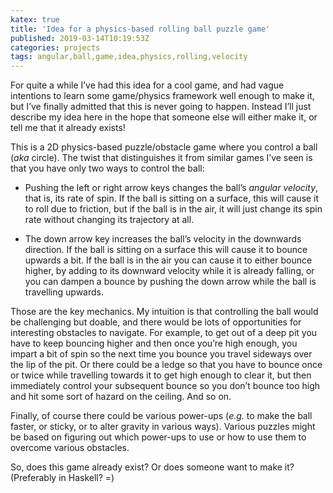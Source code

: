 ```yaml
---
katex: true
title: 'Idea for a physics-based rolling ball puzzle game'
published: 2019-03-14T10:19:53Z
categories: projects
tags: angular,ball,game,idea,physics,rolling,velocity
---
```


<p>For quite a while I’ve had this idea for a cool game, and had vague intentions to learn some game/physics framework well enough to make it, but I’ve finally admitted that this is never going to happen. Instead I’ll just describe my idea here in the hope that someone else will either make it, or tell me that it already exists!</p>
<p>This is a 2D physics-based puzzle/obstacle game where you control a ball (<em>aka</em> circle). The twist that distinguishes it from similar games I’ve seen is that you have only two ways to control the ball:</p>
<ul>
<li><p>Pushing the left or right arrow keys changes the ball’s <em>angular velocity</em>, that is, its rate of spin. If the ball is sitting on a surface, this will cause it to roll due to friction, but if the ball is in the air, it will just change its spin rate without changing its trajectory at all.</p></li>
<li><p>The down arrow key increases the ball’s velocity in the downwards direction. If the ball is sitting on a surface this will cause it to bounce upwards a bit. If the ball is in the air you can cause it to either bounce higher, by adding to its downward velocity while it is already falling, or you can dampen a bounce by pushing the down arrow while the ball is travelling upwards.</p></li>
</ul>
<p>Those are the key mechanics. My intuition is that controlling the ball would be challenging but doable, and there would be lots of opportunities for interesting obstacles to navigate. For example, to get out of a deep pit you have to keep bouncing higher and then once you’re high enough, you impart a bit of spin so the next time you bounce you travel sideways over the lip of the pit. Or there could be a ledge so that you have to bounce once or twice while travelling towards it to get high enough to clear it, but then immediately control your subsequent bounce so you don’t bounce too high and hit some sort of hazard on the ceiling. And so on.</p>
<p>Finally, of course there could be various power-ups (<em>e.g.</em> to make the ball faster, or sticky, or to alter gravity in various ways). Various puzzles might be based on figuring out which power-ups to use or how to use them to overcome various obstacles.</p>
<p>So, does this game already exist? Or does someone want to make it? (Preferably in Haskell? =)</p>

